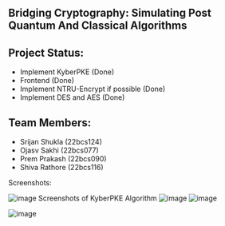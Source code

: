 ## Bridging Cryptography: Simulating Post Quantum And Classical Algorithms 

## Project Status:

- Implement KyberPKE (Done) 
- Frontend (Done)
- Implement NTRU-Encrypt if possible (Done)
- Implement DES and AES (Done)

## Team Members:

- Srijan Shukla (22bcs124)
- Ojasv Sakhi (22bcs077)
- Prem Prakash (22bcs090)
- Shiva Rathore (22bcs116)

Screenshots:

![image](https://github.com/user-attachments/assets/97fe2ba4-3de0-4a37-8873-0de94604a799)
Screenshots of KyberPKE Algorithm
![image](https://github.com/user-attachments/assets/b863a4eb-e53f-4c9f-99d6-48acc1a1ee31)
![image](https://github.com/user-attachments/assets/5b55f297-04c0-480d-a369-1796c2e60618)

![image](https://github.com/user-attachments/assets/3cb5f460-7dbc-487e-a67a-960668413d23)


